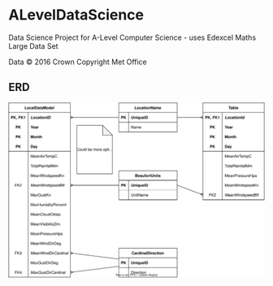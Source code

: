 # ALevelDataScience
Data Science Project for A-Level Computer Science - uses Edexcel Maths Large Data Set

Data © 2016 Crown Copyright Met Office

## ERD
![](entity_relationship_diagram.drawio.svg "Entity Relationship Diagram")